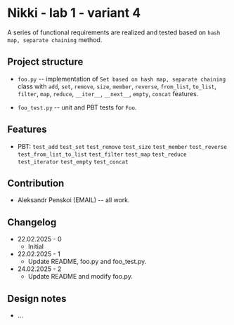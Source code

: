# Nikki - lab 1 - variant 4

A series of functional requirements are realized and tested based on `hash map, separate chaining` method.

## Project structure

- `foo.py` -- implementation of `Set based on hash map, separate chaining` class with `add`, `set`, `remove`, `size`, `member`, `reverse`, `from_list`, `to_list`, `filter`, `map`, `reduce`, `__iter__`, `__next__`, `empty`, `concat` features.
   
- `foo_test.py` -- unit and PBT tests for `Foo`.

## Features

- PBT: `test_add`
       `test_set`
       `test_remove`
       `test_size`
       `test_member`
       `test_reverse`
       `test_from_list_to_list`
       `test_filter`
       `test_map`
       `test_reduce`
       `test_iterator`
       `test_empty`
       `test_concat`

## Contribution

- Aleksandr Penskoi (EMAIL) -- all work.

## Changelog

- 22.02.2025 - 0
  - Initial
- 22.02.2025 - 1
  - Update README, foo.py and foo_test.py.
- 24.02.2025 - 2
  - Update README and modify foo.py.

## Design notes

- ...
